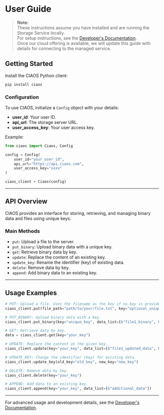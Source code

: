 # User Guide

> **Note:**  
> These instructions assume you have installed and are running the Storage Service locally.  
> For setup instructions, see the [Developer's Documentation](../docs.md).  
> Once our cloud offering is available, we will update this guide with details for connecting to the managed service.

## Getting Started

Install the CIAOS Python client:
```bash
pip install ciaos
```

### Configuration

To use CIAOS, initialize a `Config` object with your details:

- **user_id**: Your user ID.
- **api_url**: The storage server URL.
- **user_access_key**: Your user access key.

Example:
```python
from ciaos import Ciaos, Config

config = Config(
    user_id="your_user_id",
    api_url="https://api.ciaos.com",
    user_access_key="xxxx"
)

ciaos_client = Ciaos(config)
```

---

## API Overview

CIAOS provides an interface for storing, retrieving, and managing binary data and files using unique keys.

### Main Methods

- `put`: Upload a file to the server.
- `put_binary`: Upload binary data with a unique key.
- `get`: Retrieve binary data by key.
- `update`: Replace the content of an existing key.
- `update_key`: Rename the identifier (key) of existing data.
- `delete`: Remove data by key.
- `append`: Add binary data to an existing key.

---

## Usage Examples

```python
# PUT: Upload a file. Uses the filename as the key if no key is provided.
ciaos_client.put(file_path="path/to/your/file.txt", key="optional_unique_key")

# PUT_BINARY: Upload binary data with a key.
ciaos_client.put_binary(key="unique_key", data_list=[b"file1_binary", b"file2_binary_data"])

# GET: Retrieve data by key.
data = ciaos_client.get(key="your_key")

# UPDATE: Replace the content at the given key.
ciaos_client.update(key="your_key", data_list=[b"file1_updated_data", b"file2_updated_data"])

# UPDATE_KEY: Change the identifier (key) for existing data.
ciaos_client.update_key(old_key="old_key", new_key="new_key")

# DELETE: Remove data by key.
ciaos_client.delete(key="your_key")

# APPEND: Add data to an existing key.
ciaos_client.append(key="your_key", data_list=[b"additional_data"])
```

---

For advanced usage and development details, see the [Developer's Documentation](../docs.md).

